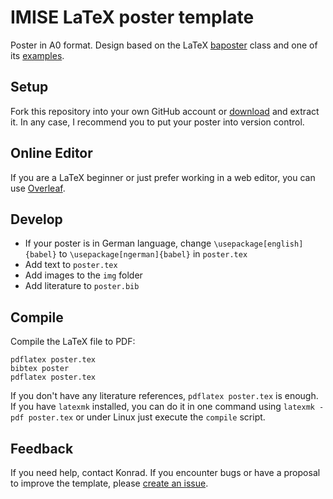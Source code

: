 # IMISE LaTeX poster template
Poster in A0 format.
Design based on the LaTeX [baposter](https://github.com/mloesch/baposter) class and one of its [examples](https://github.com/mloesch/baposter/tree/master/examples/graphtrack).

## Setup
Fork this repository into your own GitHub account or [download](https://github.com/IMISE/imise-poster/archive/refs/heads/master.zip) and extract it.
In any case, I recommend you to put your poster into version control.

## Online Editor
If you are a LaTeX beginner or just prefer working in a web editor, you can use [Overleaf](https://www.overleaf.com/).

## Develop
* If your poster is in German language, change `\usepackage[english]{babel}` to `\usepackage[ngerman]{babel}` in `poster.tex`
* Add text to `poster.tex`
* Add images to the `img` folder
* Add literature to `poster.bib`

## Compile
Compile the LaTeX file to PDF:

    pdflatex poster.tex
    bibtex poster
    pdflatex poster.tex

If you don't have any literature references, `pdflatex poster.tex` is enough.
If you have `latexmk` installed, you can do it in one command using `latexmk -pdf poster.tex` or under Linux just execute the `compile` script.

## Feedback
If you need help, contact Konrad.
If you encounter bugs or have a proposal to improve the template, please [create an issue](https://github.com/IMISE/imise-poster/issues/new).

